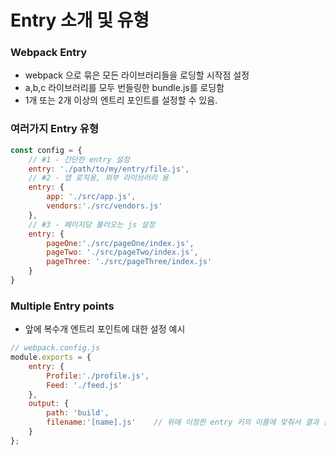# Entry 소개 및 유형

### Webpack Entry

- webpack 으로 묶은 모든 라이브러리들을 로딩할 시작점 설정
- a,b,c 라이브러리를 모두 번들링한 bundle.js를 로딩함
- 1개 또는 2개 이상의 엔트리 포인트를 설정할 수 있음.

### 여러가지 Entry 유형

```js
const config = {
    // #1 - 간단한 entry 설정
    entry: './path/to/my/entry/file.js',
    // #2 - 앱 로직용, 외부 라이브러리 용
    entry: {
        app: './src/app.js',
        vendors:'./src/vendors.js'
    },
    // #3 - 페이지당 불러오는 js 설정
    entry: {
        pageOne:'./src/pageOne/index.js',
        pageTwo: './src/pageTwo/index.js',
        pageThree: './src/pageThree/index.js'
    }
}
```

### Multiple Entry points

- 앞에 복수개 엔트리 포인트에 대한 설정 예시

```js
// webpack.config.js
module.exports = {
    entry: {
        Profile:'./profile.js',
        Feed: './feed.js'
    },
    output: {
        path: 'build',
        filename:'[name].js'    // 위에 이정한 entry 키의 이름에 맞춰서 결과 산출
    }
};
```
